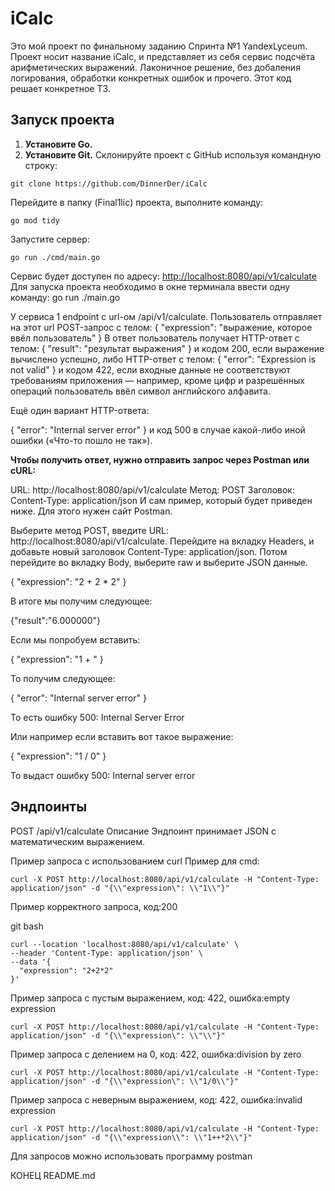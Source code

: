 # iCalc

Это мой проект по финальному заданию Спринта №1 YandexLyceum.
Проект носит название iCalc, и представляет из себя сервис подсчёта арифметических выражений.
Лаконичное решение, без добаления логирования, обработки конкретных ошибок и прочего. 
Этот код решает конкретное ТЗ.

## Запуск проекта
1) **Установите Go.**
2) **Установите Git.**
Склонируйте проект с GitHub используя командную строку:
```
git clone https://github.com/DinnerDer/iCalc
```
Перейдите в папку (Final1lic) проекта, выполните команду:
```
go mod tidy
```
Запустите сервер:
```
go run ./cmd/main.go
```
Сервис будет доступен по адресу: [http://localhost:8080/api/v1/calculate](http://localhost:8080/api/v1/calculate)
Для запуска проекта необходимо в окне терминала ввести одну команду: 
go run ./main.go

У сервиса 1 endpoint с url-ом /api/v1/calculate. 
Пользователь отправляет на этот url POST-запрос с телом:
{
"expression": "выражение, которое ввёл пользователь"
}
В ответ пользователь получает HTTP-ответ с телом:
{
"result": "результат выражения"
}
и кодом 200, если выражение вычислено успешно, либо HTTP-ответ с телом:
{
"error": "Expression is not valid"
}
и кодом 422, если входные данные не соответствуют требованиям приложения — например, кроме цифр и разрешённых операций пользователь ввёл символ английского алфавита.

Ещё один вариант HTTP-ответа:

{
"error": "Internal server error"
}
и код 500 в случае какой-либо иной ошибки («Что-то пошло не так»).

**Чтобы получить ответ, нужно отправить запрос через Postman или cURL:**

URL: http://localhost:8080/api/v1/calculate
Метод: POST
Заголовок: Content-Type: application/json
И сам пример, который будет приведен ниже.
Для этого нужен сайт Postman. 

Выберите метод POST, введите URL: http://localhost:8080/api/v1/calculate. 
Перейдите на вкладку Headers, и добавьте новый заголовок Content-Type: application/json. 
Потом перейдите во вкладку Body, выберите raw и выберите JSON данные.

{
"expression": "2 + 2 * 2"
}

В итоге мы получим следующее:

{"result":"6.000000"}

Если мы попробуем вставить:

{
"expression": "1 + "
}

То получим следующее:

{
"error": "Internal server error"
}

То есть ошибку 500: 
Internal Server Error

Или например если вставить вот такое выражение:

{
"expression": "1 / 0"
}

То выдаст ошибку 500: 
Internal server error

## Эндпоинты

POST /api/v1/calculate
Описание
Эндпоинт принимает JSON с математическим выражением.

Пример запроса с использованием curl
Пример для cmd:
```
curl -X POST http://localhost:8080/api/v1/calculate -H "Content-Type: application/json" -d "{\\"expression\": \\"1\\"}"
```
Пример корректного запроса, код:200

git bash
```
curl --location 'localhost:8080/api/v1/calculate' \
--header 'Content-Type: application/json' \
--data '{
  "expression": "2+2*2"
}'
```
Пример запроса с пустым выражением, код: 422, ошибка:empty expression
```
curl -X POST http://localhost:8080/api/v1/calculate -H "Content-Type: application/json" -d "{\\"expression\": \\"\\"}"
```
Пример запроса с делением на 0, код: 422, ошибка:division by zero
```
curl -X POST http://localhost:8080/api/v1/calculate -H "Content-Type: application/json" -d "{\\"expression\": \\"1/0\\"}"
```
Пример запроса с неверным выражением, код: 422, ошибка:invalid expression
```
curl -X POST http://localhost:8080/api/v1/calculate -H "Content-Type: application/json" -d "{\\"expression\\": \\"1++*2\\"}"
```
Для запросов можно использовать программу postman

КОНЕЦ README.md
